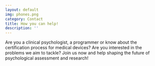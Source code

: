 ```yaml
---
layout: default
img: phones.png
category: Contact
title: How you can help!
description: ''
---
```


Are you a clinical psychologist, a programmer or know about the certification process for medical devices? Are you interested in the problems we aim to tackle? Join us now and help shaping the future of psychological assessment and research!
